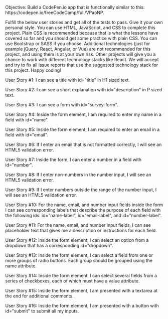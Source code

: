 <p>Objective: Build a CodePen.io app that is functionally similar to this: https://codepen.io/freeCodeCamp/full/VPaoNP.</p>

<p>Fulfill the below user stories and get all of the tests to pass. Give it your own personal style.
You can use HTML, JavaScript, and CSS to complete this project. Plain CSS is recommended because that is what the lessons have covered so far and you should get some practice with plain CSS. You can use Bootstrap or SASS if you choose. Additional technologies (just for example jQuery, React, Angular, or Vue) are not recommended for this project, and using them is at your own risk. Other projects will give you a chance to work with different technology stacks like React. We will accept and try to fix all issue reports that use the suggested technology stack for this project. Happy coding!</p>

<p>User Story #1: I can see a title with id="title" in H1 sized text.</p>

<p>User Story #2: I can see a short explanation with id="description" in P sized text.</p>

<p>User Story #3: I can see a form with id="survey-form".</p>

<p>User Story #4: Inside the form element, I am required to enter my name in a field with id="name".</p>

<p>User Story #5: Inside the form element, I am required to enter an email in a field with id="email".</p>

<p>User Story #6: If I enter an email that is not formatted correctly, I will see an HTML5 validation error.</p>

<p>User Story #7: Inside the form, I can enter a number in a field with id="number".</p>

<p>User Story #8: If I enter non-numbers in the number input, I will see an HTML5 validation error.</p>

<p>User Story #9: If I enter numbers outside the range of the number input, I will see an HTML5 validation error.</p>

<p>User Story #10: For the name, email, and number input fields inside the form I can see corresponding labels that describe the purpose of each field with the following ids: id="name-label", id="email-label", and id="number-label".</p>

<p>User Story #11: For the name, email, and number input fields, I can see placeholder text that gives me a description or instructions for each field.</p>

<p>User Story #12: Inside the form element, I can select an option from a dropdown that has a corresponding id="dropdown".</p>

<p>User Story #13: Inside the form element, I can select a field from one or more groups of radio buttons. Each group should be grouped using the name attribute.</p>

<p>User Story #14: Inside the form element, I can select several fields from a series of checkboxes, each of which must have a value attribute.</p>

<p>User Story #15: Inside the form element, I am presented with a textarea at the end for additional comments.</p>

<p>User Story #16: Inside the form element, I am presented with a button with id="submit" to submit all my inputs.</p>
